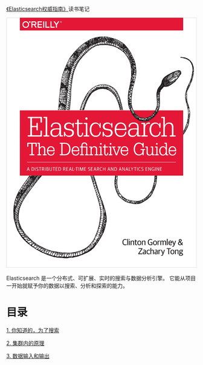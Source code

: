 [《Elasticsearch权威指南》](https://book.douban.com/subject/25868239/)读书笔记

![](img/cover.jpg)

Elasticsearch 是一个分布式、可扩展、实时的搜索与数据分析引擎。 它能从项目一开始就赋予你的数据以搜索、分析和探索的能力。

# 目录

[1. 你知道的，为了搜索](你知道的，为了搜索.md)

[2. 集群内的原理](集群内的原理.md)

[3. 数据输入和输出](数据输入和输出.md)